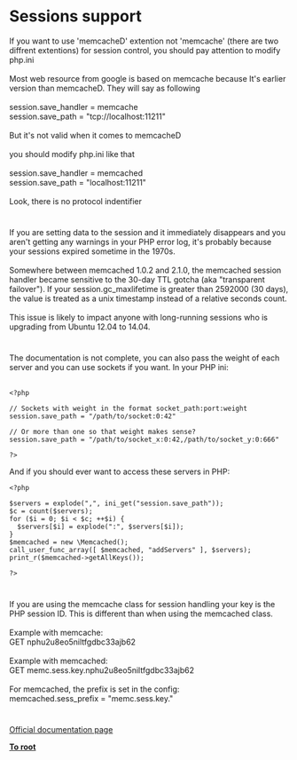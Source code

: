 # Sessions support



If you want to use &apos;memcacheD&apos; extention not &apos;memcache&apos; (there are two diffrent extentions) for session control,  you should pay attention to modify php.ini<br><br>Most web resource from google is based on memcache because It&apos;s earlier version than memcacheD. They will say as following<br><br>session.save_handler = memcache<br>session.save_path = "tcp://localhost:11211"<br><br>But it&apos;s not valid when it comes to memcacheD<br><br>you should modify php.ini like that<br><br>session.save_handler = memcached<br>session.save_path = "localhost:11211"<br><br>Look, there is no protocol indentifier  

#

If you are setting data to the session and it immediately disappears and you aren&apos;t getting any warnings in your PHP error log, it&apos;s probably because your sessions expired sometime in the 1970s.<br><br>Somewhere between memcached 1.0.2 and 2.1.0, the memcached session handler became sensitive to the 30-day TTL gotcha (aka "transparent failover").  If your session.gc_maxlifetime is greater than 2592000 (30 days), the value is treated as a unix timestamp instead of a relative seconds count.<br><br>This issue is likely to impact anyone with long-running sessions who is upgrading from Ubuntu 12.04 to 14.04.  

#

The documentation is not complete, you can also pass the weight of each server and you can use sockets if you want. In your PHP ini:<br><br>

```
<?php

// Sockets with weight in the format socket_path:port:weight
session.save_path = "/path/to/socket:0:42"

// Or more than one so that weight makes sense?
session.save_path = "/path/to/socket_x:0:42,/path/to/socket_y:0:666"

?>
```


And if you should ever want to access these servers in PHP:



```
<?php

$servers = explode(",", ini_get("session.save_path"));
$c = count($servers);
for ($i = 0; $i < $c; ++$i) {
  $servers[$i] = explode(":", $servers[$i]);
}
$memcached = new \Memcached();
call_user_func_array([ $memcached, "addServers" ], $servers);
print_r($memcached->getAllKeys());

?>
```
  

#

If you are using the memcache class for session handling your key is the PHP session ID.  This is different than when using the  memcached class.<br><br>Example with memcache:<br>GET nphu2u8eo5niltfgdbc33ajb62<br><br>Example with memcached:<br>GET memc.sess.key.nphu2u8eo5niltfgdbc33ajb62<br><br>For memcached, the prefix is set in the config:<br>memcached.sess_prefix = "memc.sess.key."  

#

[Official documentation page](https://www.php.net/manual/en/memcached.sessions.php)

**[To root](/README.md)**